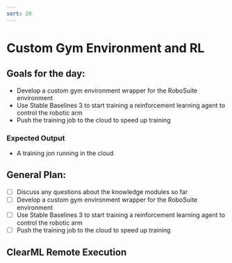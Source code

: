 ```yaml
---
sort: 20
---
```

# Custom Gym Environment and RL

## Goals for the day:

- Develop a custom gym environment wrapper for the RoboSuite environment
- Use Stable Baselines 3 to start training a reinforcement learning agent to control the robotic arm
- Push the training job to the cloud to speed up training

### Expected Output

- A training jon running in the cloud

## General Plan:
- [ ] Discuss any questions about the knowledge modules so far
- [ ] Develop a custom gym environment wrapper for the RoboSuite environment
- [ ] Use Stable Baselines 3 to start training a reinforcement learning agent to control the robotic arm
- [ ] Push the training job to the cloud to speed up training

## ClearML Remote Execution